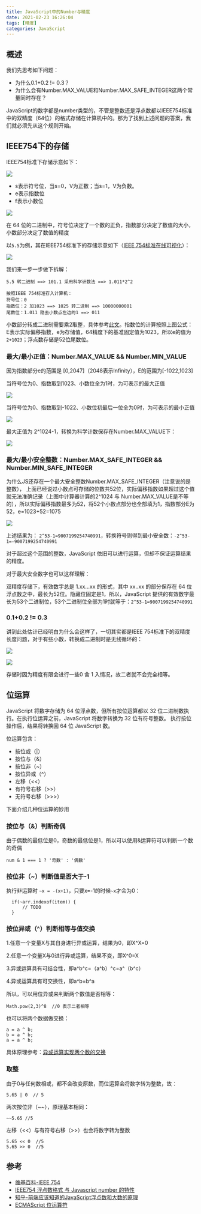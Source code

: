 ```yaml
---
title: JavaScript中的Number与精度
date: 2021-02-23 16:26:04
tags: [精度]
categories: JavaScript
---
```


## 概述

我们先思考如下问题：
- 为什么0.1+0.2 != 0.3？
- 为什么会有Number.MAX_VALUE和Number.MAX_SAFE_INTEGER这两个常量同时存在？

JavaScript的数字都是number类型的，不管是整数还是浮点数都以IEEE754标准中的双精度（64位）的格式存储在计算机中的。那为了找到上述问题的答案，我们就必须先从这个规则开始。

<!-- more -->
## IEEE754下的存储

IEEE754标准下存储示意如下：

![](0.png)

- s表示符号位，当s=0，V为正数；当s=1，V为负数。
- e表示指数位
- f表示小数位

![](1.png)

在 64 位的二进制中，符号位决定了一个数的正负，指数部分决定了数值的大小，小数部分决定了数值的精度

以`5.5`为例，其在IEEE754标准下的存储示意如下（[IEEE 754标准在线可视化](http://bartaz.github.io/ieee754-visualization/)）：

![](2.png)

我们来一步一步做下拆解：

    5.5 转二进制 ==> 101.1 采用科学计数法 ==> 1.011*2^2

    按照IEEE 754标准存入计算机：  
    符号位：0
    指数位：2 加1023 ==> 1025 转二进制 ==> 10000000001
    尾数位：1.011 隐去小数点左边的1 ==> 011

小数部分转成二进制需要乘2取整，具体参考[此文](https://www.jianshu.com/p/7c636d8f18d5)。指数位的计算按照上图公式：E表示实际偏移指数，e为存储值，64精度下的基准固定值为1023，所以e的值为`2+1023`；浮点数存储是52位尾数位。

### 最大/最小正值：Number.MAX_VALUE && Number.MIN_VALUE
因为指数部分e的范围是 [0,2047]（2048表示Infinity），E的范围为[-1022,1023]

当符号位为0、指数取到1023、小数位全为1时，为可表示的最大正值

![](3.png)

当符号位为0、指数取到-1022、小数位初最后一位全为0时，为可表示的最小正值 


![](3-1.png)


最大正值为 2^1024-1，转换为科学计数保存在Number.MAX_VALUE下：

![](4.png)

### 最大/最小安全整数：Number.MAX_SAFE_INTEGER && Number.MIN_SAFE_INTEGER
为什么JS还存在一个最大安全整数Number.MAX_SAFE_INTEGER（注意说的是整数），
上面已经说过小数点可存储的位数共52位，实际偏移指数如果超过这个值就无法准确记录（上图中计算器计算的2^1024 与 Number.MAX_VALUE是不等的），所以实际偏移指数最多为52，将52个小数点部分也全部填为1，指数部分E为52，e=1023+52=1075

![](8.png)

上述结果为： `2^53-1=9007199254740991`，转换符号则得到最小安全数：`-2^53-1=-9007199254740991`

对于超过这个范围的整数，JavaScript 依旧可以进行运算，但却不保证运算结果的精度。

对于最大安全数字也可以这样理解：

双精度存储下，有效数字总是 1.xx...xx 的形式，其中 xx..xx 的部分保存在 64 位浮点数之中，最长为52位。隐藏位固定是1，所以，JavaScript 提供的有效数字最长为53个二进制位，53个二进制位全部为1时就等于：`2^53-1=9007199254740991`

### 0.1+0.2 != 0.3

讲到此处估计已经明白为什么会这样了，一切其实都是IEEE 754标准下的双精度长度问题，对于有些小数，转换成二进制时是无线循环的：

![](5.png)

![](6.png)

存储时因为精度有限会进行一些0 舍 1 入情况，故二者就不会完全相等。
## 位运算
JavaScript 将数字存储为 64 位浮点数，但所有按位运算都以 32 位二进制数执行。在执行位运算之前，JavaScript 将数字转换为 32 位有符号整数。
执行按位操作后，结果将转换回 64 位 JavaScript 数。

位运算包含：

- 按位或（|）
- 按位与（&）
- 按位非（~）
- 按位异或（^）
- 左移（<<）
- 有符号右移（>>）
- 无符号右移（>>>）

下面介绍几种位运算的妙用

### 按位与（&）判断奇偶

由于偶数的最低位是0，奇数的最低位是1，所以可以使用&运算符可以判断一个数的奇偶

    num & 1 === 1 ? '奇数' : '偶数'

### 按位非（~）判断值是否大于-1
执行非运算时 `~x = -(x+1)`，只要x=-1的时候`~x`才会为0：

      if(~arr.indexof(item)) {
          // TODO
      }
### 按位异或（^）判断相等与值交换

1.任意一个变量X与其自身进行异或运算，结果为0，即X^X=0

2.任意一个变量X与0进行异或运算，结果不变，即X^0=X

3.异或运算具有可结合性，即a^b^c=（a^b）^c=a^（b^c）

4.异或运算具有可交换性，即a^b=b^a

所以，可以用位异或来判断两个数值是否相等：

    Math.pow(2,3)^8  //0 表示二者相等
  
也可以将两个数据做交换：

    a = a ^ b;
    b = a ^ b;
    a = a ^ b;

具体原理参考：[异或运算实现两个数的交换](https://blog.csdn.net/heathyhuhu/article/details/12744407)
### 取整

由于0与任何数相或，都不会改变原数，而位运算会将数字转为整数，故：

    5.65 | 0  // 5

两次按位非（~~），原理基本相同：

    ~~5.65 //5

左移（<<）与有符号右移（>>）也会将数字转为整数

    5.65 << 0  //5
    5.65 >> 0  //5

## 参考
- [维基百科-IEEE 754](https://zh.wikipedia.org/wiki/IEEE_754#64%E4%BD%8D%E9%9B%99%E7%B2%BE%E5%BA%A6)
- [IEEE754 浮点数格式 与 Javascript number 的特性](https://segmentfault.com/a/1190000008268668)
- [知乎-前端应该知道的JavaScript浮点数和大数的原理](https://zhuanlan.zhihu.com/p/66949640)
- [ECMAScript 位运算符](https://www.w3school.com.cn/js/pro_js_operators_bitwise.asp)